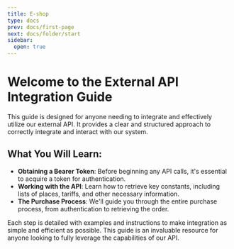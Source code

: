 ```yaml
---
title: E-shop
type: docs
prev: docs/first-page
next: docs/folder/start
sidebar:
  open: true
---
```


# Welcome to the External API Integration Guide

This guide is designed for anyone needing to integrate and effectively utilize our external API. It provides a clear and structured approach to correctly integrate and interact with our system.

## What You Will Learn:
- **Obtaining a Bearer Token**: Before beginning any API calls, it's essential to acquire a token for authentication.
- **Working with the API**: Learn how to retrieve key constants, including lists of places, tariffs, and other necessary information.
- **The Purchase Process**: We'll guide you through the entire purchase process, from authentication to retrieving the order.

Each step is detailed with examples and instructions to make integration as simple and efficient as possible. This guide is an invaluable resource for anyone looking to fully leverage the capabilities of our API.
